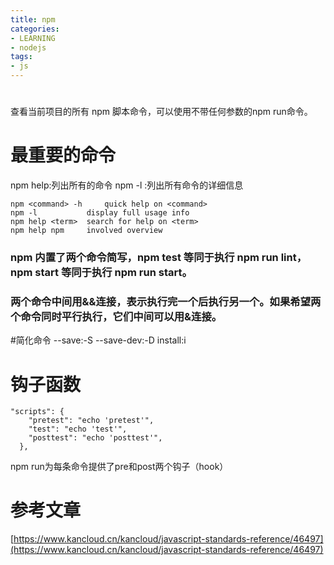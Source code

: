 ```yaml
---
title: npm
categories: 
- LEARNING
- nodejs
tags:
- js
---
```

#
查看当前项目的所有 npm 脚本命令，可以使用不带任何参数的npm run命令。

# 最重要的命令

npm help:列出所有的命令
npm -l :列出所有命令的详细信息

```
npm <command> -h     quick help on <command>
npm -l           display full usage info
npm help <term>  search for help on <term>
npm help npm     involved overview
```

### npm 内置了两个命令简写，npm test 等同于执行 npm run lint，npm start 等同于执行 npm run start。

### 两个命令中间用&&连接，表示执行完一个后执行另一个。如果希望两个命令同时平行执行，它们中间可以用&连接。

#简化命令
--save:-S
--save-dev:-D
install:i

# 钩子函数

```
"scripts": {
    "pretest": "echo 'pretest'",
    "test": "echo 'test'",
    "posttest": "echo 'posttest'",
  },
```
npm run为每条命令提供了pre和post两个钩子（hook）

# 参考文章

[https://www.kancloud.cn/kancloud/javascript-standards-reference/46497](https://www.kancloud.cn/kancloud/javascript-standards-reference/46497)
